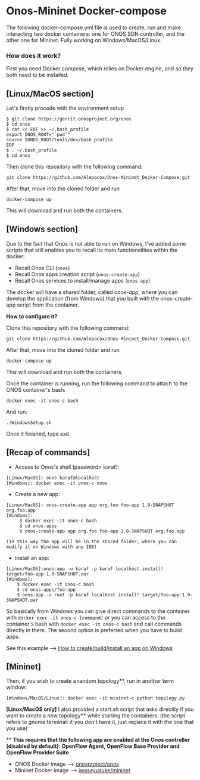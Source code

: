# Onos-Mininet Docker-compose
The following docker-compose.yml file is used to create, run and make interacting two docker containers: one for ONOS SDN controller, and the other one for Mininet.
Fully working on Windows/MacOS/Linux.

### How does it work?
First you need Docker compose, which relies on Docker engine, and so they both need to be installed.

**[Linux/MacOS section]**
--------------------------------------------
Let's firstly procede with the environment setup
```
$ git clone https://gerrit.onosproject.org/onos
$ cd onos
$ cat << EOF >> ~/.bash_profile
export ONOS_ROOT="`pwd`"
source $ONOS_ROOT/tools/dev/bash_profile
EOF
$ . ~/.bash_profile
$ cd onos
```
Then clone this repository with the following command:
```
git clone https://github.com/Alepacox/Onos-Mininet_Docker-Compose.git
```
After that, move into the cloned folder and run 
```
docker-compose up
```
This will download and run both the containers.

**[Windows section]**
--------------------------------------------
Due to the fact that Onos is not able to run on Windows, I've added some scripts that still enables you to 
recall its main functionalities within the docker:
- Recall Onos CLI (```onos```)
- Recall Onos apps creation script (```onos-create-app```)
- Recall Onos services to install/manage apps (```onos-app```) 

The docker will have a shared folder, called _onos-app_, where you can develop the application (from Windows) that you built with the onos-create-app script from the container.

**How to configure it?**

Clone this repository with the following command:
```
git clone https://github.com/Alepacox/Onos-Mininet_Docker-Compose.git
```
After that, move into the cloned folder and run 
```
docker-compose up
```
This will download and run both the containers.

Once the container is running, run the following command to attach to the ONOS container's bash:
```
docker exec -it onos-c bash
```
And run:
```
./WindowsSetup.sh
```
Once it finished, type _exit_.

[Recap of commands]
--------------------------------------------

 - Access to Onos's shell (password= karaf):
```
[Linux/MacOS]: onos karaf@localhost
[Windows]: docker exec -it onos-c onos
```
 - Create a new app:
```
[Linux/MacOS]: onos-create-app app org.foo foo-app 1.0-SNAPSHOT org.foo.app
[Windows]: 
     $ docker exec -it onos-c bash
     $ cd onos-apps
     $ onos-create-app app org.foo foo-app 1.0-SNAPSHOT org.foo.app
 
(In this way the app will be in the shared folder, where you can modify it on Windows with any IDE)
```
 - Install an app:
 ```
 [Linux/MacOS]:onos-app -u karaf -p karaf localhost install! target/foo-app-1.0-SNAPSHOT.oar
 [Windows]: 
     $ docker exec -it onos-c bash
     $ cd onos-apps/foo-app
     $ onos-app -u root -p karaf localhost install! target/foo-app-1.0-SNAPSHOT.oar
 ```
So basically from Windows you can give direct commands to the container with ```docker exec -it onos-c [command]```
or you can access to the container's bash with ```docker exec -it onos-c bash``` and call commands directly in there.
The second option is preferred when you have to build apps. 

See this example --> [How to create/build/install an app on Windows](https://github.com/Alepacox/Onos-Mininet_Docker-Compose/blob/master/%5BSample%5DCreateApp_Windows.md)

[Mininet]
--------------------------------------------
Then, if you wish to create a random topology**, run in another term window:
```
[Windows/MacOS/Linux]: docker exec -it mininet-c python topology.py
```

**[Linux/MacOS only]** 
I also provided a start.sh script that asks directily if you want to create a new topology** while starting the containers.
(the script refers to gnome terminal: if you don't have it, just replace it with the one that you use)  

** **This requires that the following app are enabled at the Onos controller (disabled by default): OpenFlow Agent, OpenFlow Base Provider and OpenFlow Provider Suite** 

- ONOS Docker image --> [onosproject/onos](https://hub.docker.com/r/onosproject/onos/)
- Mininet Docker image --> [iwaseyusuke/mininet](https://hub.docker.com/r/iwaseyusuke/mininet/)
